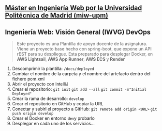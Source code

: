 ## [Máster en Ingeniería Web por la Universidad Politécnica de Madrid (miw-upm)](http://miw.etsisi.upm.es)
## Ingeniería Web: Visión General (IWVG) DevOps
> Este proyecto es una Plantilla de apoyo docente de la asignatura. Viene un proyecto base hecho con spring-boot, que expone un API rEST para su despliegue.
> Esta preparado para desplegar Docker, en **AWS Lightsail**, **AWS App Runner**, **AWS ECS** y **Render**

1. Descomprimir la plantilla: `/docs/deployed`
2. Cambiar el nombre de la carpeta y el nombre del artefacto dentro del fichero pom.xml
3. Abrir el proyecto con IntelliJ
4. Crear el repositorio: `git init` `git add --all` `git commit -m"Initial Deployed"`
5. Crear la rama de desarrollo: `develop`
5. Crear el repositorio en GitHub y copiar la URL
6. Conectar y subirl el proyecto a GitHub: `git remote add origin <URL>` `git push origin develop`
7. Crear el Docker en entorno `dev`y probarlo
8. Desplegar en cada uno de los servicios...

